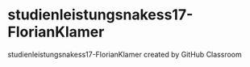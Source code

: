 # studienleistungsnakess17-FlorianKlamer
studienleistungsnakess17-FlorianKlamer created by GitHub Classroom
